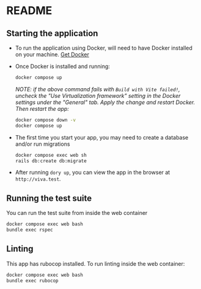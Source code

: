 # README

## Starting the application

- To run the application using Docker, will need to have Docker installed on your machine.
  [Get Docker](https://docs.docker.com/get-docker/)

- Once Docker is installed and running:

  ```bash
  docker compose up
  ```

  _NOTE: if the above command fails with `Build with Vite failed!`, uncheck the "Use Virtualization framework" setting in the Docker settings under the "General" tab. Apply the change and restart Docker. Then restart the app:_

  ```bash
  docker compose down -v
  docker compose up
  ```

- The first time you start your app, you may need to create a database and/or run migrations

  ```bash
  docker compose exec web sh
  rails db:create db:migrate
  ```

- After running `dory up`, you can view the app in the browser at `http://viva.test`.

## Running the test suite

You can run the test suite from inside the web container

```bash
docker compose exec web bash
bundle exec rspec
```

## Linting

This app has rubocop installed. To run linting inside the web container:

```bash
docker compose exec web bash
bundle exec rubocop
```
